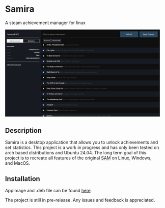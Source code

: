 # Samira

A steam achievement manager for linux

![example](./assets/screenshot.png)

## Description
Samira is a desktop application that allows you to unlock achievements and set statistics. This project is a work in progress and has only been tested on arch based distributions and Ubuntu 24.04. The long term goal of this project is to recreate all features of the original [SAM](https://github.com/gibbed/SteamAchievementManager) on Linux, Windows, and MacOS. 

## Installation
AppImage and .deb file can be found [here](https://github.com/jsnli/Samira/releases).

The project is still in pre-release. Any issues and feedback is appreciated.


